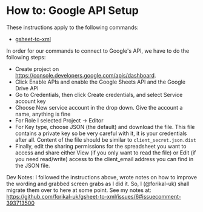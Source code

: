 # How to: Google API Setup

These instructions apply to the following commands:

- [gsheet-to-xml](https://github.com/forikal-uk/gsheet-to-xml/blob/master/DOCUMENTATION.md) 

In order for our commands to connect to Google's API, we have to do the following steps:

- Create project on https://console.developers.google.com/apis/dashboard.
- Click Enable APIs and enable the Google Sheets API and the Google Drive API
- Go to Credentials, then click Create credentials, and select Service account key
- Choose New service account in the drop down. Give the account a name, anything is fine
- For Role I selected Project -> Editor
- For Key type, choose JSON (the default) and download the file. 
This file contains a private key so be very careful with it, it is your credentials after all. 
Content of the file should be similar to `client_secret.json.dist` 
- Finally, edit the sharing permissions for the spreadsheet you want to access and share either View 
(if you only want to read the file) or Edit (if you need read/write) access to the client_email address you can 
find in the JSON file.


Dev Notes: I followed the instructions above, wrote notes on how to improve the wording and grabbed screen grabs as I did it. So, I (@forikal-uk) shall migrate them over to here at some point. See my notes at: https://github.com/forikal-uk/gsheet-to-xml/issues/6#issuecomment-393713500 
